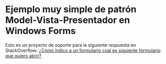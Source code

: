 ﻿# Ejemplo muy simple de patrón Model-Vista-Presentador en Windows Forms

Esto es un proyecto de soporte para la siguiente respuesta en StackOverflow: [¿Cómo indico a un formulario cual es siguiente formulario que quiero abrir?](http://es.stackoverflow.com/a/912/23)